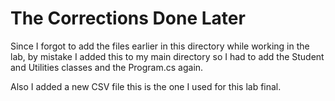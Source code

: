 # The Corrections Done Later

Since I forgot to add the files earlier in this directory while working in the lab, by mistake I added this to my main directory so I had to add the Student and Utilities classes and the Program.cs again.


Also I added a new CSV file this is the one I used for this lab final.
